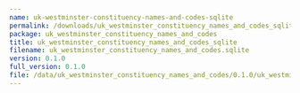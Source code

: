 ```yaml
---
name: uk-westminster-constituency-names-and-codes-sqlite
permalink: /downloads/uk_westminster_constituency_names_and_codes_sqlite/0_1_0
package: uk_westminster_constituency_names_and_codes
title: uk_westminster_constituency_names_and_codes_sqlite
filename: uk_westminster_constituency_names_and_codes.sqlite
version: 0.1.0
full_version: 0.1.0
file: /data/uk_westminster_constituency_names_and_codes/0.1.0/uk_westminster_constituency_names_and_codes.sqlite
---
```

